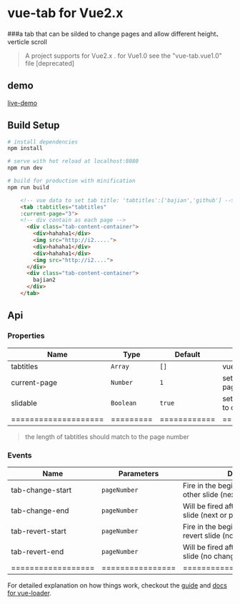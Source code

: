 # vue-tab for Vue2.x
###a tab that can be silded to change pages and allow different height、verticle scroll
> A project supports for Vue2.x . for Vue1.0 see the "vue-tab.vue1.0" file [deprecated]

## demo

[live-demo](https://rawgit.com/bajian/vue-tab/master/dist/demo9.html)

## Build Setup

``` bash
# install dependencies
npm install

# serve with hot reload at localhost:8080
npm run dev

# build for production with minification
npm run build

```

```html
	<!-- vue data to set tab title: 'tabtitles':['bajian','github'] -->
    <tab :tabtitles="tabtitles" 
    :current-page="3">
    <!-- div contain as each page -->
      <div class="tab-content-container">
        <div>hahaha1</div>
        <img src="http://i2.....">
        <div>hahaha1</div>
        <div>hahaha1</div>
        <img src="http://i2....">
      </div>
      <div class="tab-content-container">
        bajian2
      </div>
    </tab>

```

## Api
### Properties
| Name                 | Type      | Default      | Description                                                        |
|----------------------|-----------|--------------|--------------------------------------------------------------------|
| tabtitles            | `Array`  | `[]` | vue data to set tab title.         |
| current-page      | `Number` | `1`      | set the current active page start from 1. |
| slidable      | `Boolean` | `true`      | set false to disable silding to change a page. |
| ==================== | ========= | ============ | =================== |

>the length of tabtitles should match to the page number

### Events
| Name                            | Parameters | Description                                                                                                                                                  |
|--------------------|------------|--------------------------------------------------------------------------------------------------------------------------------------------------------------|
| tab-change-start | `pageNumber`     | Fire in the beginning of animation to other slide (next or previous).                                                                                        |
| tab-change-end   | `pageNumber`     | Will be fired after animation to other slide (next or previous).                                                                                             |
| tab-revert-start | `pageNumber`     | Fire in the beginning of animation to revert slide (no change).                                                                                              |
| tab-revert-end   | `pageNumber`     | Will be fired after animation to revert slide (no change).                                                                                                   |
| ================== | ================ | ============================ |

For detailed explanation on how things work, checkout the [guide](http://vuejs-templates.github.io/webpack/) and [docs for vue-loader](http://vuejs.github.io/vue-loader).
